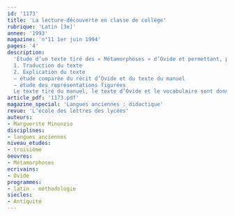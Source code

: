 ```yaml
---
id: '1173'
title: 'La lecture-découverte en classe de collège'
rubrique: 'Latin [3e]'
annee: '1993'
magazine: 'n°11 1er juin 1994'
pages: '4'
description: 
  'Étude d’un texte tiré des « Métamorphoses » d’Ovide et permettant, par le truchement d’un texte simplifié, une approche de la littérature latine accessible à une classe de troisième…
  1. Traduction du texte
  2. Explication du texte
  – étude comparée du récit d’Ovide et du texte du manuel
  – étude des représentations figurées
  Le texte tiré du manuel, le texte d’Ovide et le vocabulaire sont donnés en annexe.'
article_pdf: '1173.pdf'
magazine_special: 'Langues anciennes : didactique'
revue: 'L’école des lettres des lycées'
auteurs:
- Marguerite Minonzio
disciplines:
- langues anciennes
niveau_etudes:
- troisième
oeuvres:
- Métamorphoses
ecrivains:
- Ovide
programmes:
- latin - méthodologie
siecles:
- Antiquité
---
```

